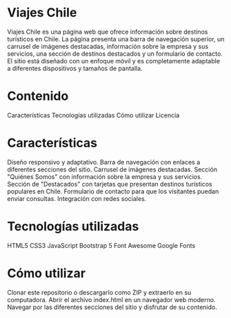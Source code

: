 # Viajes Chile

Viajes Chile es una página web que ofrece información sobre destinos turísticos en Chile. La página presenta una barra de navegación superior, un carrusel de imágenes destacadas, información sobre la empresa y sus servicios, una sección de destinos destacados y un formulario de contacto. El sitio está diseñado con un enfoque móvil y es completamente adaptable a diferentes dispositivos y tamaños de pantalla.

# Contenido

Características
Tecnologías utilizadas
Cómo utilizar
Licencia

# Características

Diseño responsivo y adaptativo.
Barra de navegación con enlaces a diferentes secciones del sitio.
Carrusel de imágenes destacadas.
Sección "Quiénes Somos" con información sobre la empresa y sus servicios.
Sección de "Destacados" con tarjetas que presentan destinos turísticos populares en Chile.
Formulario de contacto para que los visitantes puedan enviar consultas.
Integración con redes sociales.

# Tecnologías utilizadas

HTML5
CSS3
JavaScript
Bootstrap 5
Font Awesome
Google Fonts

# Cómo utilizar

Clonar este repositorio o descargarlo como ZIP y extraerlo en su computadora.
Abrir el archivo index.html en un navegador web moderno.
Navegar por las diferentes secciones del sitio y disfrutar de su contenido.
